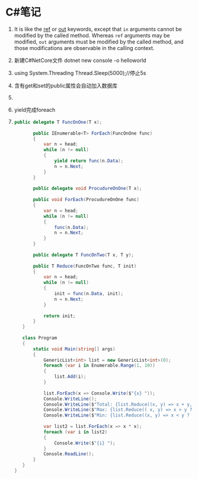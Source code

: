 # C#笔记

1. It is like the [ref](https://docs.microsoft.com/en-us/dotnet/csharp/language-reference/keywords/ref) or [out](https://docs.microsoft.com/en-us/dotnet/csharp/language-reference/keywords/out-parameter-modifier) keywords, except that `in` arguments cannot be modified by the called method. Whereas `ref` arguments may be modified, `out` arguments must be modified by the called method, and those modifications are observable in the calling context.

2. 新建C#NetCore文件
   dotnet new console -o helloworld
   
3. using System.Threading
   Thread.Sleep(5000);//停止5s
   
4. 含有get和set的public属性会自动加入数据库

5. 

6. yield完成foreach

7. ```c#
   public delegate T FuncOnOne(T x);
     
          public IEnumerable<T> ForEach(FuncOnOne func)
          {
              var n = head;
              while (n != null)
              {
                  yield return func(n.Data);
                  n = n.Next;
              }
          }
     
          public delegate void ProcudureOnOne(T x);
     
          public void ForEach(ProcudureOnOne func)
          {
              var n = head;
              while (n != null)
              {
                  func(n.Data);
                  n = n.Next;
              }
          }
     
          public delegate T FuncOnTwo(T x, T y);
     
          public T Reduce(FuncOnTwo func, T init)
          {
              var n = head;
              while (n != null)
              {
                  init = func(n.Data, init);
                  n = n.Next;
              }
     
              return init;
          }
      }
     
      class Program
      {
          static void Main(string[] args)
          {
              GenericList<int> list = new GenericList<int>(0);
              foreach (var i in Enumerable.Range(1, 10))
              {
                  list.Add(i);
              }
     
              list.ForEach(x => Console.Write($"{x} "));
              Console.WriteLine();
              Console.WriteLine($"Total: {list.Reduce((x, y) => x + y, 0)}");
              Console.WriteLine($"Max: {list.Reduce(( x, y) => x > y ? x : y, int.MinValue)}");
              Console.WriteLine($"Min: {list.Reduce((x, y) => x < y ? x : y, int.MaxValue)}");
     
              var list2 = list.ForEach(x => x * x);
              foreach (var i in list2)
              {
                  Console.Write($"{i} ");
              }
              Console.ReadLine();
          }
      }
   }
   ```

   